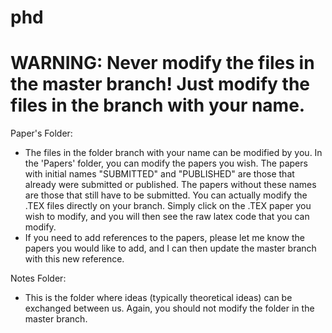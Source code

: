 # phd

# WARNING: Never modify the files in the master branch! Just modify the files in the branch with your name.

Paper's Folder:
* The files in the folder branch with your name can be modified by you. In the 'Papers' folder, you can modify the papers you wish. The papers with initial names "SUBMITTED" and "PUBLISHED" are those that already were submitted or published. The papers without these names are those that still have to be submitted. You can actually modify the .TEX files directly on your branch. Simply click on the .TEX paper you wish to modify, and you will then see the raw latex code that you can modify.
* If you need to add references to the papers, please let me know the papers you would like to add, and I can then update the master branch with this new reference.

Notes Folder:
* This is the folder where ideas (typically theoretical ideas) can be exchanged between us. Again, you should not modify the folder in the master branch.


